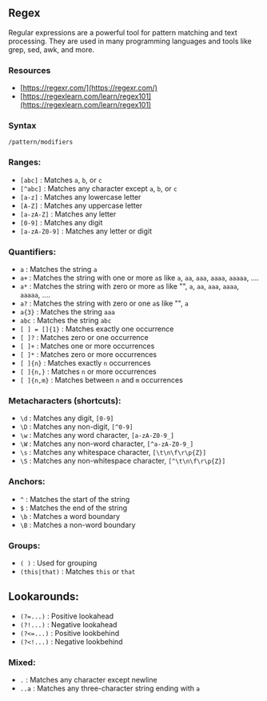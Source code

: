 ## Regex

Regular expressions are a powerful tool for pattern matching and text processing. They are used in many programming languages and tools like grep, sed, awk, and more.

### Resources

- [https://regexr.com/](https://regexr.com/)
- [https://regexlearn.com/learn/regex101](https://regexlearn.com/learn/regex101)

### Syntax

```
/pattern/modifiers
```

### Ranges:
- `[abc]` : Matches `a`, `b`, or `c`
- `[^abc]` : Matches any character except `a`, `b`, or `c`
- `[a-z]` : Matches any lowercase letter
- `[A-Z]` : Matches any uppercase letter
- `[a-zA-Z]` : Matches any letter
- `[0-9]` : Matches any digit
- `[a-zA-Z0-9]` : Matches any letter or digit

### Quantifiers:
- `a` : Matches the string `a`
- `a+` : Matches the string with one or more `a`s like `a`, `aa`, `aaa`, `aaaa`, `aaaaa`, ....
- `a*` : Matches the string with zero or more `a`s like "", `a`, `aa`, `aaa`, `aaaa`, `aaaaa`, ....
- `a?` : Matches the string with zero or one `a`s like "", `a`
- `a{3}` : Matches the string `aaa`
- `abc` : Matches the string `abc`
- `[ ] = []{1}` : Matches exactly one occurrence
- `[ ]?` : Matches zero or one occurrence
- `[ ]+` : Matches one or more occurrences
- `[ ]*` : Matches zero or more occurrences
- `[ ]{n}` : Matches exactly `n` occurrences
- `[ ]{n,}` : Matches `n` or more occurrences
- `[ ]{n,m}` : Matches between `n` and `m` occurrences

### Metacharacters (shortcuts):
- `\d` : Matches any digit, `[0-9]`
- `\D` : Matches any non-digit, `[^0-9]`
- `\w` : Matches any word character, `[a-zA-Z0-9_]`
- `\W` : Matches any non-word character, `[^a-zA-Z0-9_]`
- `\s` : Matches any whitespace character, `[\t\n\f\r\p{Z}]`
- `\S` : Matches any non-whitespace character, `[^\t\n\f\r\p{Z}]`

### Anchors:
- `^` : Matches the start of the string
- `$` : Matches the end of the string
- `\b` : Matches a word boundary
- `\B` : Matches a non-word boundary

### Groups:
- `( )` : Used for grouping
- `(this|that)` : Matches `this` or `that`

## Lookarounds:

- `(?=...)` : Positive lookahead
- `(?!...)` : Negative lookahead
- `(?<=...)` : Positive lookbehind
- `(?<!...)` : Negative lookbehind

### Mixed:

- `.` : Matches any character except newline
- `..a` : Matches any three-character string ending with `a`
